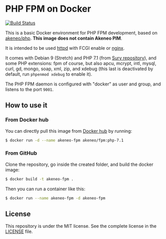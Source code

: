 # PHP FPM on Docker

[![Build Status](https://travis-ci.org/akeneo/Dockerfiles.svg?branch=php-7.1)](https://travis-ci.org/akeneo/Dockerfiles/tree/php-7.1)

This is a basic Docker environment for PHP FPM development, based on [akeneo/php](https://hub.docker.com/r/akeneo/php). **This image does not contain Akeneo PIM**.

It is intended to be used [httpd](https://hub.docker.com/_/httpd) with FCGI enable or [nginx](https://hub.docker.com/_/nginx).

It comes with Debian 9 (Stretch) and PHP 7.1 (from [Sury repository](https://deb.sury.org/)), and some PHP extensions: fpm of course, but also apcu, mcrypt, intl, mysql, curl, gd, mongo, soap, xml, zip, and xdebug (this last is deactivated by default, run `phpenmod xdebug` to enable it).

The PHP FPM daemon is configured with "docker" as user and group, and listens to the port `9001`.

## How to use it

### From Docker hub

You can directly pull this image from [Docker hub](https://hub.docker.com/r/akeneo/apache-php/) by running:

```bash
$ docker run -d --name akeneo-fpm akeneo/fpm:php-7.1
```

### From GitHub

Clone the repository, go inside the created folder, and build the docker image:

```bash
$ docker build -t akeneo-fpm .
```

Then you can run a container like this:

```bash
$ docker run --name akeneo-fpm -d akeneo-fpm
```

## License

This repository is under the MIT license. See the complete license in the [LICENSE](https://github.com/akeneo/Dockerfiles/blob/master/LICENSE) file.
